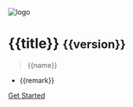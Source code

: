 <!-- _coverpage.md -->

![logo](img/logo.png)

# {{title}} <small>{{version}}</small>

> {{name}}

- {{remark}}


[Get Started](README.md)